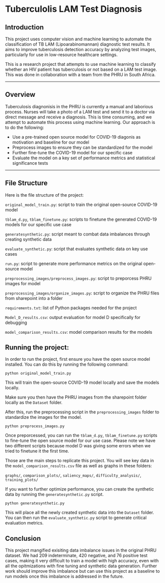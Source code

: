 # Tuberculolis LAM Test Diagnosis


## Introduction 

This project uses computer vision and machine learning to automate the classification of TB LAM (Lipoarabinomannan) diagnostic test results. It aims to improve tuberculosis detection accuracy by analyzing test images, particularly for use in low-resource healthcare settings.


This is a research project that attempts to use machine learning to classify whether an HIV patient has tuberculosis or not based on a LAM test image. This was done in collaboration with a team from the PHRU in South Africa.

---

## Overview

Tuberculosis diagnonisis in the PHRU is currently a manual and laborious process. Nurses will take a photo of a LAM test and send it to a doctor via direct message and receive a diagnosis. This is time consuming, and we attempt to automate this process using machine learning. Our approach is to do the following:

- Use a pre-trained open source model for COVID-19 diagonis as motivation and baseline for our model
- Preprocess images to ensure they can be standardized for the model
- Further fine-tune the COVID-19 model for our specific case 
- Evaluate the model on a key set of performance metrics and statistical significance tests

---

## File Structure

Here is the file structure of the project:

`original_model_train.py`: script to train the original open-source COVID-19 model

`tblam_d.py`, `tblam_finetune.py`: scripts to finetune the generated COVID-19 models for our specific use case

`generatesynthetic.py`: script meant to combat data imbalances through creating synthetic data

`evaluate_synthetic.py`: script that evaluates synthetic data on key use cases

`run.py`: script to generate more performance metrics on the original open-source model

`preprocessing_images/preprocess_images.py`: script to preporcess PHRU images for model

`preprocessing_images/organize_images.py`: script to organize the PHRU files from sharepoint into a folder

`requirements.txt`: list of Python packages needed for the project 

`Model_D_results.csv`: output evaluation for model D specifically for debugging

`model_comparison_results.csv`: model comparison results for the models 

## Running the project:

In order to run the project, first ensure you have the open source model installed. You can do this by running the following command:

```
python original_model_train.py
```

This will train the open-source COVID-19 model locally and save the models locally.

Make sure you then have the PHRU images from the sharepoint folder locally as the `Dataset` folder.

After this, run the preprocessing script in the `preprocessing_images` folder to standardize the images for the model.

```
python preprocess_images.py
```

Once preporcessed, you can run the `tblam_d.py`, `tblam_finetune.py` scripts to fine-tune the open source model for our use case. Please note we have two different scripts because model D was giving some errors when we tried to finetune it the first time. 

Those are the main steps to replicate this project. You will see key data in the `model_comparison_results.csv` file as well as graphs in these folders:

`graphs/`, `comparison_plots/`, `saliency_maps/`, `difficulty_analysis/`, `training_plots/`

If you want to further optimize performance, you can create the synthetic data by running the `generatesynthetic.py` script.

```
python generatesynthetic.py
```

This will place all the newly created synthetic data into the `Dataset` folder. You can then run the `evaluate_synthetic.py` script to generate critical evaluation metrics.


## Conclusion

This project mangified exisiting data imbalance issues in the original PHRU dataset. We had 209 indeterminate, 420 negative, and 76 positive test cases, making it very difficult to train a model with high accuracy, even with all the opitmizations with fine tuning and synthetic data generation. Further work should improve this imbalance but can use this project as a baseline to run models once this imbalance is addressed in the future.